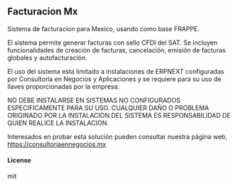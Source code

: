 ## Facturacion Mx

Sistema de facturacion para Mexico, usando como base FRAPPE.

El sistema permite generar facturas con sello CFDI del SAT. Se incluyen funcionalidades de creación de facturas, cancelación, emisión de facturas globales y autofacturación.

El uso del sistema esta limitado a instalaciones de ERPNEXT configuradas por Consultoría en Negocios y Aplicaciones y se requiere para su uso de llaves proporcionadas por la empresa.

NO DEBE INSTALARSE EN SISTEMAS NO CONFIGURADOS ESPECIFICAMENTE PARA SU USO.  CUALQUIER DAÑO O PROBLEMA ORIGINADO POR LA INSTALACION DEL SISTEMA ES RESPONSABILIDAD DE QUIEN REALICE LA INSTALACION.

Interesados en probar esta solución pueden consultar nuestra página web, https://consultoriaennegocios.mx

#### License

mit
